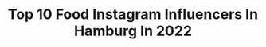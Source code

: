 ---
title: Top 10 Food Instagram Influencers In Hamburg In 2022
description: >-
  Find top food Instagram influencers in Hamburg in 2022. Most popular hashtags: #hamburg #food #love #fashion.
platform: Instagram
hits: 156
text_top: Analyze the top-rated Instagram accounts on inBeat.
text_bottom: Our search engine holds 156 Instagram influencers like this in Hamburg, Germany for you to pitch.
profiles:
  - username: "manu_coach_style"
    fullname: >-
      Manuela Cosenza
    bio: >-
      PR & Content Creator Werbung Rabatt Code @nu3_de : MANUELA Impressum: https://www.4coach-style.de/impressum// Contact: m.cosenza@coach-style.de
    location: "Germany"
    followers: 13923
    engagement: 230
    commentsToLikes: 0.049937
    id: ckapam633wnri0i78xw2l0fyc
    verified: false
    hashtags: "#sund, #motiv, #ayaniclothing, #fashionblogger"
  - username: "lars_likes_food"
    fullname: >-
      Lars
    bio: >-
      🔅Dortmund - Germany 🍔 foodblog 🐟 pescetarian; 🧀 vegetarian; 🥬 vegan 💰 non profit - just cooking 👨🏼 a bit of my life . #foodblogger
    location: "Germany"
    followers: 4307
    engagement: 763
    commentsToLikes: 0.126159
    id: ck0vuyibemq8p0i19il4pqyhr
    verified: false
    hashtags: "#tomate, #healthyfood, #nudeln, #veggiefood"
  - username: "aida_clubbotschafter_barbara"
    fullname: >-
      AIDA Clubbotschafter Barbara
    bio: >-
      ➖seit 2016 offizieller AIDA Clubbotschafter ⚓️ ➖AIDA 🛳 Cruiseships ☀️ Travel 🌴 ➖ Home Base: Saarland 🤗 ➖ next: #wewillcomeback ✊🏻
    location: "Germany"
    followers: 5334
    engagement: 522
    commentsToLikes: 0.021517
    id: ckaowdzy78in30i78h5z1xdqz
    verified: false
    hashtags: "#wewillbeback, #aidablu, #travelblogger, #aidamomente"
  - username: "timmaelzer_official"
    fullname: >-
      Tim Mälzer
    bio: >-
      Gastronom, Unternehmer, Koch / Chef
    location: "Germany"
    followers: 401012
    engagement: 145
    commentsToLikes: 0.012887
    id: ck0vw6ddusb5v0i19urndbwpj
    verified: true
    hashtags: "#repost, #stayathome, #renovierung, #wirsindgekommenumzubleiben"
  - username: "lealiaa"
    fullname: >-
      Lea 🦋
    bio: >-
      🦁🐯 FASHION | HAIR | FOOD 💕Hamburg|Düsseldorf ✉️ lealiaacollab@gmx.de
    location: "Germany"
    followers: 15359
    engagement: 1010
    commentsToLikes: 0.070448
    id: ck134xpkaypd10i193u4x17so
    verified: false
    hashtags: "#modernsalon, #blonde, #curls, #ourportraitdays"
  - username: "skueche"
    fullname: >-
      ✬ 𝗦-Küche | 𝗦imone
    bio: >-
      𝗙𝗢𝗢𝗗 & 𝗧𝗥𝗔𝗩𝗘𝗟 Passion for good food ⚓️ Hamburg ———————————————
    location: "Germany"
    followers: 26531
    engagement: 272
    commentsToLikes: 0.077031
    id: ck5hooe0epxef0i11waitcbll
    verified: false
    hashtags: "#soulfood, #makeitdelicious, #ku, #einfachkochen"
  - username: "saltandsilver"
    fullname: >-
      Salt & Silver
    bio: >-
      Follow Cozy & Jo on their journey around the world. 🌎 ___ ✖️2 Restaurants @saltandsilverzentrale ✖️2 Cookbooks ✖️TV & Online documentary
    location: "Germany"
    followers: 25626
    engagement: 277
    commentsToLikes: 0.015135
    id: ck5hrns5yv6fo0i11ver4x0fo
    verified: true
    hashtags: "#surf, #saltandsilver, #welovehh, #kochenf"
  - username: "skylas.tag"
    fullname: >-
      Skyla Ocean👱🏻‍♀️Hanna the Pug🐶
    bio: >-
      🏨wo essen? Wo schlafen? Was tragen? 👗Streetmodel @ritalagune 📬 skylas.tag@gmail.com 🎥 YouTube :
    location: "Germany"
    followers: 30093
    engagement: 161
    commentsToLikes: 0.036991
    id: ck5q89ksj53cl0i11mejyhikb
    verified: false
    hashtags: "#influencer, #armani, #party, #realestateagent"
  - username: "die.muellers"
    fullname: >-
      Wir sind die Müllers ⚓️👨‍👩‍👧‍👧
    bio: >-
      Jessi & Stefan mit Lenya & Felina 2005 💏/ 2011 💒/ 2012 🏠/ 2015 & 2018 👧🏼👧🏼 #familienblog #hamburg #diy #food
    location: "Germany"
    followers: 3203
    engagement: 2763
    commentsToLikes: 0.055848
    id: ckap6deyoffdn0i78e97w7lp5
    verified: false
    hashtags: "#herbstscha, #herbstbastelei, #familienblogger, #bastelnmitkindern"
  - username: "anna.elisie"
    fullname: >-
      Anna Elisie | Ethical Vegan 🌿
    bio: >-
      🌕 Hummus & Nickerchen 🌓 post@veganmom.de 🌑 Alle Rezepte↓
    location: "Germany"
    followers: 49481
    engagement: 616
    commentsToLikes: 0.017106
    id: ckf5w4n7mqtzj0j23j6wa6chq
    verified: false
    hashtags: "#veganfood, #feedfeed, #rezepte, #herbstrezepte"
---